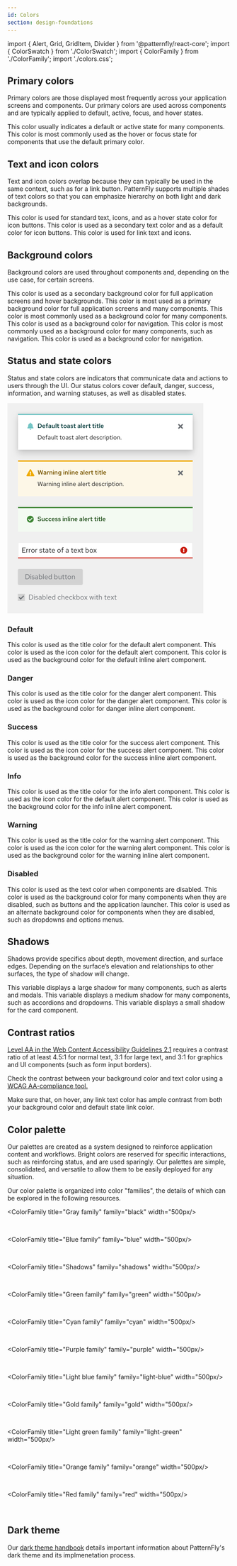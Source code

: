 ```yaml
---
id: Colors
section: design-foundations
---
```

import { Alert, Grid, GridItem, Divider } from '@patternfly/react-core';
import { ColorSwatch } from './ColorSwatch';
import { ColorFamily } from './ColorFamily';
import './colors.css';

## Primary colors

Primary colors are those displayed most frequently across your application screens and components. Our primary colors are used across components and are typically applied to default, active, focus, and hover states.

<ColorSwatch label="Default" color="--pf-v5-global--primary-color--100">
This color usually indicates a default or active state for many components.
</ColorSwatch>

<ColorSwatch label="Hover" color="--pf-v5-global--primary-color--200">
This color is most commonly used as the hover or focus state for components that use the default primary color.
</ColorSwatch>

<br/>
  
## Text and icon colors

Text and icon colors overlap because they can typically be used in the same context, such as for a link button. PatternFly supports multiple shades of text colors so that you can emphasize hierarchy on both light and dark backgrounds.

<ColorSwatch color="--pf-v5-global--Color--100">
This color is used for standard text, icons, and as a hover state color for icon buttons. 
</ColorSwatch>

<ColorSwatch color="--pf-v5-global--Color--200">
This color is used as a secondary text color and as a default color for icon buttons. 
</ColorSwatch>

<ColorSwatch color="--pf-v5-global--link--Color">
This color is used for link text and icons.
</ColorSwatch>
  
 <br/>
 
## Background colors

Background colors are used throughout components and, depending on the use case, for certain screens.

<ColorSwatch color="--pf-v5-global--BackgroundColor--200">
This color is used as a secondary background color for full application screens and hover backgrounds.
</ColorSwatch>
<ColorSwatch color="--pf-v5-global--BackgroundColor--100">
This color is most used as a primary background color for full application screens and many components.
</ColorSwatch>
<ColorSwatch color="--pf-v5-global--BackgroundColor--dark-100">
This color is most commonly used as a background color for many components.
</ColorSwatch>
<ColorSwatch color="--pf-v5-global--BackgroundColor--dark-200">
This color is used as a background color for navigation.
</ColorSwatch>
<ColorSwatch color="--pf-v5-global--BackgroundColor--dark-300">
This color is most commonly used as a background color for many components, such as navigation.
</ColorSwatch>
<ColorSwatch color="--pf-v5-global--BackgroundColor--dark-400">
This color is used as a background color for navigation.
</ColorSwatch>

<br/>


## Status and state colors

Status and state colors are indicators that communicate data and actions to users through the UI. Our status colors cover default, danger, success, information, and warning statuses, as well as disabled states.

<img width="443px" src="./patternfly-status.png" alt="PatternFly status colors" />
 
### Default

<ColorSwatch color="--pf-v5-global--default-color--300" caption="alert title">
  This color is used as the title color for the default alert component.
</ColorSwatch>
<ColorSwatch color="--pf-v5-global--default-color--200" caption="alert icon">
  This color is used as the icon color for the default alert component.
</ColorSwatch>
<ColorSwatch color="--pf-v5-global--palette--cyan-50" caption="inline alert background">
  This color is used as the background color for the default inline alert component.
</ColorSwatch>

<br/>

### Danger
<ColorSwatch color="--pf-v5-global--danger-color--200" caption="alert title">
This color is used as the title color for the danger alert component.
</ColorSwatch>
<ColorSwatch color="--pf-v5-global--danger-color--100" caption="alert icon">
This color is used as the icon color for the danger alert component.
</ColorSwatch> 
<ColorSwatch color="--pf-v5-global--palette--red-50" caption="inline alert background">
This color is used as the background color for danger inline alert component.
</ColorSwatch>

<br/>

### Success
<ColorSwatch color="--pf-v5-global--success-color--200" caption="alert title">
This color is used as the title color for the success alert component.
</ColorSwatch>
<ColorSwatch color="--pf-v5-global--success-color--100" caption="alert icon">
This color is used as the icon color for the success alert component.
</ColorSwatch>
<ColorSwatch color="--pf-v5-global--palette--green-50" caption="inline alert background">
This color is used as the background color for the success inline alert component.
</ColorSwatch>

<br/>

### Info

<ColorSwatch color="--pf-v5-global--info-color--200" caption="alert title">
This color is used as the title color for the info alert component.
</ColorSwatch>
<ColorSwatch color="--pf-v5-global--info-color--100" caption="alert icon">
This color is used as the icon color for the default alert component.
</ColorSwatch>
<ColorSwatch color="--pf-v5-global--palette--blue-50" caption="alert background">
This color is used as the background color for the info inline alert component.
</ColorSwatch>

<br/>

### Warning
<ColorSwatch color="--pf-v5-global--warning-color--200" caption="alert title">
  This color is used as the title color for the warning alert component.
</ColorSwatch>
<ColorSwatch color="--pf-v5-global--warning-color--100" caption="alert icon">
  This color is used as the icon color for the warning alert component.
</ColorSwatch>
<ColorSwatch color="--pf-v5-global--palette--gold-50" caption="inline alert background">
  This color is used as the background color for the warning inline alert component.
</ColorSwatch>

<br/>

### Disabled
<ColorSwatch color="--pf-v5-global--disabled-color--100">
  This color is used as the text color when components are disabled.
</ColorSwatch>
<ColorSwatch color="--pf-v5-global--disabled-color--200">
  This color is used as the background color for many components when they are disabled, such as buttons and the application launcher.
</ColorSwatch>
<ColorSwatch color="--pf-v5-global--disabled-color--300">
  This color is used as an alternate background color for components when they are disabled, such as dropdowns and options menus.
</ColorSwatch>

<br/>

## Shadows

Shadows provide specifics about depth, movement direction, and surface edges. Depending on the surface’s elevation and relationships to other surfaces, the type of shadow will change.

<ColorSwatch label="Large" color="--pf-v5-global--BoxShadow--lg">
This variable displays a large shadow for many components, such as alerts and modals.
</ColorSwatch>
<ColorSwatch label="Medium" color="--pf-v5-global--BoxShadow--md">
This variable displays a medium shadow for many components, such as accordions and dropdowns.
</ColorSwatch>
<ColorSwatch label="Small" color="--pf-v5-global--BoxShadow--sm">
This variable displays a small shadow for the card component.
</ColorSwatch>

<br/>


## Contrast ratios

<a href="https://www.w3.org/WAI/standards-guidelines/wcag/new-in-21/" target="_blank" className="pf-m-link">Level AA in the Web Content Accessibility Guidelines 2.1</a> requires a contrast ratio of at least 4.5:1 for normal text, 3:1 for large text, and 3:1 for graphics and UI components (such as form input borders).

Check the contrast between your background color and text color using a <a href="https://color.a11y.com/?wc3" target="_blank" className="pf-m-link">WCAG AA-compliance tool.</a>

Make sure that, on hover, any link text color has ample contrast from both your background color and default state link color.

## Color palette
Our palettes are created as a system designed to reinforce application content and workflows. Bright colors are reserved for specific interactions, such as reinforcing status, and are used sparingly. Our palettes are simple, consolidated, and versatile to allow them to be easily deployed for any situation.

Our color palette is organized into color "families", the details of which can be explored in the following resources.

<ColorFamily title="Gray family" family="black" width="500px/>

<br/>

<ColorFamily title="Blue family" family="blue" width="500px/>

<br/>

<ColorFamily title="Shadows" family="shadows" width="500px/>

<br/>

<ColorFamily title="Green family" family="green" width="500px/>

<br/>

<ColorFamily title="Cyan family" family="cyan" width="500px/>

<br/>

<ColorFamily title="Purple family" family="purple" width="500px/>

<br/>

<ColorFamily title="Light blue family" family="light-blue" width="500px/>

<br/>

<ColorFamily title="Gold family" family="gold" width="500px/>

<br/>

<ColorFamily title="Light green family" family="light-green" width="500px/>

<br/>

<ColorFamily title="Orange family" family="orange" width="500px/>

<br/>

<ColorFamily title="Red family" family="red" width="500px/>
  
<br/>

## Dark theme
Our [dark theme handbook](developer-resources/dark-theme-handbook) details important information about PatternFly's dark theme and its implmenetation process.
